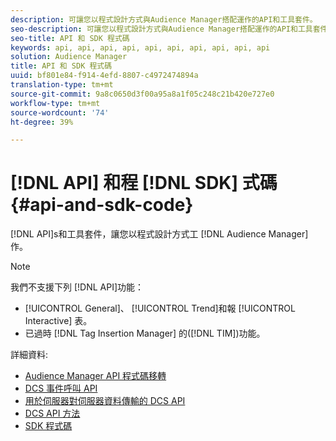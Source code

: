 ```yaml
---
description: 可讓您以程式設計方式與Audience Manager搭配運作的API和工具套件。
seo-description: 可讓您以程式設計方式與Audience Manager搭配運作的API和工具套件。
seo-title: API 和 SDK 程式碼
keywords: api, api, api, api, api, api, api, api, api, api
solution: Audience Manager
title: API 和 SDK 程式碼
uuid: bf801e84-f914-4efd-8807-c4972474894a
translation-type: tm+mt
source-git-commit: 9a8c0650d3f00a95a8a1f05c248c21b420e727e0
workflow-type: tm+mt
source-wordcount: '74'
ht-degree: 39%

---
```



# [!DNL API] 和程 [!DNL SDK] 式碼 {#api-and-sdk-code}

[!DNL API]s和工具套件，讓您以程式設計方式工 [!DNL Audience Manager]作。

>[!NOTE]
>
>我們不支援下列 [!DNL API]功能：
>
>* [!UICONTROL General]、 [!UICONTROL Trend]和報 [!UICONTROL Interactive] 表。
>* 已過時 [!DNL Tag Insertion Manager] 的([!DNL TIM])功能。


詳細資料:

* [Audience Manager API 程式碼移轉](api-swagger-migration.md)
* [DCS 事件呼叫 API](dcs-intro/dcs-event-calls/dcs-event-calls.md)
* [用於伺服器對伺服器資料傳輸的 DCS API](dcs-intro/dcs-s2s/dcs-s2s.md)
* [DCS API 方法](dcs-intro/dcs-api-reference/dcs-api-methods.md)
* [SDK 程式碼](/help/using/api/aam-sdk.md)
